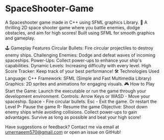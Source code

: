 # SpaceShooter-Game
A Spaceshooter game made in C++ using SFML graphics Library.
🚀 A thrilling 2D space shooter game where you battle enemies, dodge obstacles, and aim for high scores! Built using SFML for smooth graphics and gameplay.

🕹️ Gameplay Features
Circular Bullets: Fire circular projectiles to destroy enemy ships.
Challenging Enemies: Dodge and defeat waves of incoming spaceships.
Power-Ups: Collect power-ups to enhance your ship's capabilities.
Dynamic Levels: Increasing difficulty with every level.
High Score Tracker: Keep track of your best performance!
🛠️ Technologies Used
Language: C++
Framework: SFML (Simple and Fast Multimedia Library)
Graphics: 2D sprites and animations for engaging visuals.
🎮 How to Play
Start the Game: Launch the executable or run the game through your development environment.
Controls:
Arrow Keys or WASD - Move your spaceship.
Space - Fire circular bullets.
Esc - Exit the game. Or restart the Level
P- Pause the game
R- Resume the game
Objective:
Shoot down enemy ships while avoiding collisions.
Collect power-ups to gain advantages.
Survive as long as possible and beat your high score!

Have suggestions or feedback? Contact me via email at umernaeem570@gmail.com or open an issue on GitHub!
